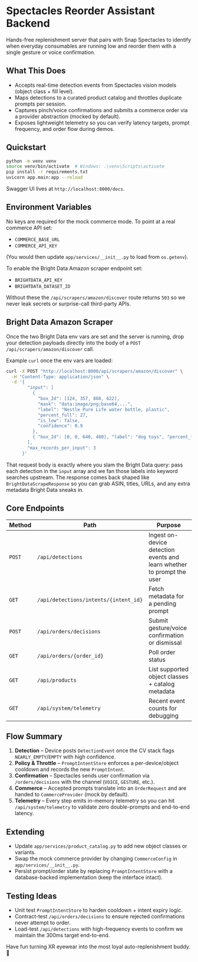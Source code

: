 # Spectacles Reorder Assistant Backend

Hands-free replenishment server that pairs with Snap Spectacles to identify when everyday consumables are running low and reorder them with a single gesture or voice confirmation.

## What This Does

- Accepts real-time detection events from Spectacles vision models (object class + fill level).
- Maps detections to a curated product catalog and throttles duplicate prompts per session.
- Captures pinch/voice confirmations and submits a commerce order via a provider abstraction (mocked by default).
- Exposes lightweight telemetry so you can verify latency targets, prompt frequency, and order flow during demos.

## Quickstart

```bash
python -m venv venv
source venv/bin/activate  # Windows: .\venv\Scripts\activate
pip install -r requirements.txt
uvicorn app.main:app --reload
```

Swagger UI lives at `http://localhost:8000/docs`.

## Environment Variables

No keys are required for the mock commerce mode. To point at a real commerce API set:

- `COMMERCE_BASE_URL`
- `COMMERCE_API_KEY`

(You would then update `app/services/__init__.py` to load from `os.getenv`).

To enable the Bright Data Amazon scraper endpoint set:

- `BRIGHTDATA_API_KEY`
- `BRIGHTDATA_DATASET_ID`

Without these the `/api/scrapers/amazon/discover` route returns `503` so we never leak secrets or surprise-call third-party APIs.

## Bright Data Amazon Scraper

Once the two Bright Data env vars are set and the server is running, drop your detection payloads directly into the body of a `POST /api/scrapers/amazon/discover` call.

Example `curl` once the env vars are loaded:

```bash
curl -X POST "http://localhost:8000/api/scrapers/amazon/discover" \
  -H "Content-Type: application/json" \
  -d '{
        "input": [
          {
            "box_2d": [124, 357, 888, 622],
            "mask": "data:image/png;base64,...",
            "label": "Nestle Pure Life water bottle, plastic",
            "percent_full": 27,
            "is_low": false,
            "confidence": 0.9
          },
          { "box_2d": [0, 0, 640, 480], "label": "dog toys", "percent_full": 15, "is_low": true, "confidence": 0.85 }
        ],
        "max_records_per_input": 3
      }'
```

That request body is exactly where you slam the Bright Data query: pass each detection in the `input` array and we fan those labels into keyword searches upstream. The response comes back shaped like `BrightDataScrapeResponse` so you can grab ASIN, titles, URLs, and any extra metadata Bright Data sneaks in.

## Core Endpoints

| Method | Path | Purpose |
| --- | --- | --- |
| `POST` | `/api/detections` | Ingest on-device detection events and learn whether to prompt the user |
| `GET` | `/api/detections/intents/{intent_id}` | Fetch metadata for a pending prompt |
| `POST` | `/api/orders/decisions` | Submit gesture/voice confirmation or dismissal |
| `GET` | `/api/orders/{order_id}` | Poll order status |
| `GET` | `/api/products` | List supported object classes + catalog metadata |
| `GET` | `/api/system/telemetry` | Recent event counts for debugging |

## Flow Summary

1. **Detection** – Device posts `DetectionEvent` once the CV stack flags `NEARLY_EMPTY`/`EMPTY` with high confidence.
2. **Policy & Throttle** – `PromptIntentStore` enforces a per-device/object cooldown and records the new `PromptIntent`.
3. **Confirmation** – Spectacles sends user confirmation via `/orders/decisions` with the channel (`VOICE`, `GESTURE`, etc.).
4. **Commerce** – Accepted prompts translate into an `OrderRequest` and are handed to `CommerceProvider` (mock by default).
5. **Telemetry** – Every step emits in-memory telemetry so you can hit `/api/system/telemetry` to validate zero double-prompts and end-to-end latency.

## Extending

- Update `app/services/product_catalog.py` to add new object classes or variants.
- Swap the mock commerce provider by changing `CommerceConfig` in `app/services/__init__.py`.
- Persist prompt/order state by replacing `PromptIntentStore` with a database-backed implementation (keep the interface intact).

## Testing Ideas

- Unit test `PromptIntentStore` to harden cooldown + intent expiry logic.
- Contract-test `/api/orders/decisions` to ensure rejected confirmations never attempt to order.
- Load-test `/api/detections` with high-frequency events to confirm we maintain the 300ms target end-to-end.

Have fun turning XR eyewear into the most loyal auto-replenishment buddy. 🐶
